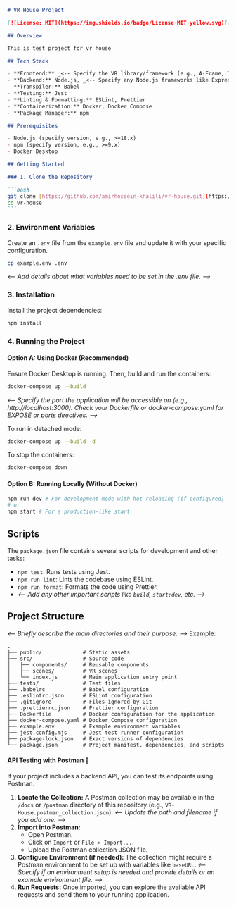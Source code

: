 ````markdown
# VR House Project

[![License: MIT](https://img.shields.io/badge/License-MIT-yellow.svg)](https://opensource.org/licenses/MIT)

## Overview

This is test project for vr house

## Tech Stack

- **Frontend:** _<-- Specify the VR library/framework (e.g., A-Frame, Three.js, React VR, etc.) and any other major frontend technologies. -->_
- **Backend:** Node.js, _<-- Specify any Node.js frameworks like Express.js if used. -->_
- **Transpiler:** Babel
- **Testing:** Jest
- **Linting & Formatting:** ESLint, Prettier
- **Containerization:** Docker, Docker Compose
- **Package Manager:** npm

## Prerequisites

- Node.js (specify version, e.g., >=18.x)
- npm (specify version, e.g., >=9.x)
- Docker Desktop

## Getting Started

### 1. Clone the Repository

```bash
git clone [https://github.com/amirhossein-khalili/vr-house.git](https://github.com/amirhossein-khalili/vr-house.git)
cd vr-house
```
````

### 2. Environment Variables

Create an `.env` file from the `example.env` file and update it with your specific configuration.

```bash
cp example.env .env
```

_<-- Add details about what variables need to be set in the .env file. -->_

### 3. Installation

Install the project dependencies:

```bash
npm install
```

### 4. Running the Project

#### Option A: Using Docker (Recommended)

Ensure Docker Desktop is running. Then, build and run the containers:

```bash
docker-compose up --build
```

_<-- Specify the port the application will be accessible on (e.g., http://localhost:3000). Check your Dockerfile or docker-compose.yaml for EXPOSE or ports directives. -->_

To run in detached mode:

```bash
docker-compose up --build -d
```

To stop the containers:

```bash
docker-compose down
```

#### Option B: Running Locally (Without Docker)

```bash
npm run dev # For development mode with hot reloading (if configured)
# or
npm start # For a production-like start
```

## Scripts

The `package.json` file contains several scripts for development and other tasks:

- `npm test`: Runs tests using Jest.
- `npm run lint`: Lints the codebase using ESLint.
- `npm run format`: Formats the code using Prettier.
- _<-- Add any other important scripts like `build`, `start:dev`, etc. -->_

## Project Structure

_<-- Briefly describe the main directories and their purpose. -->_
Example:

```
.
├── public/             # Static assets
├── src/                # Source code
│   ├── components/     # Reusable components
│   ├── scenes/         # VR scenes
│   └── index.js        # Main application entry point
├── tests/              # Test files
├── .babelrc            # Babel configuration
├── .eslintrc.json      # ESLint configuration
├── .gitignore          # Files ignored by Git
├── .prettierrc.json    # Prettier configuration
├── Dockerfile          # Docker configuration for the application
├── docker-compose.yaml # Docker Compose configuration
├── example.env         # Example environment variables
├── jest.config.mjs     # Jest test runner configuration
├── package-lock.json   # Exact versions of dependencies
└── package.json        # Project manifest, dependencies, and scripts
```

#### API Testing with Postman 🧪

If your project includes a backend API, you can test its endpoints using Postman.

1.  **Locate the Collection:** A Postman collection may be available in the `/docs` or `/postman` directory of this repository (e.g., `VR-House.postman_collection.json`). _<-- Update the path and filename if you add one. -->_
2.  **Import into Postman:**
    - Open Postman.
    - Click on `Import` or `File > Import...`.
    - Upload the Postman collection JSON file.
3.  **Configure Environment (if needed):** The collection might require a Postman environment to be set up with variables like `baseURL`. _<-- Specify if an environment setup is needed and provide details or an example environment file. -->_
4.  **Run Requests:** Once imported, you can explore the available API requests and send them to your running application.
